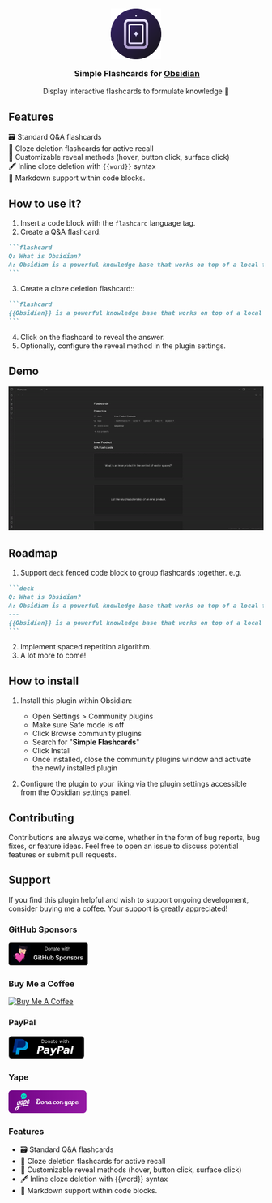 <h3 align="center">
	<img src="logo.png" width="100" alt="Logo"/><br/>
	<img src="https://raw.githubusercontent.com/catppuccin/catppuccin/main/assets/misc/transparent.png" height="30" width="0px"/>
	Simple Flashcards for <a href="https://obsidian.md/">Obsidian</a>
</h3>

<p align="center">
Display interactive flashcards to formulate knowledge 🧠
  <br>
</p>

## Features

🗃️ Standard Q&A flashcards  
🎴 Cloze deletion flashcards for active recall  
🔁 Customizable reveal methods (hover, button click, surface click)  
🖋️ Inline cloze deletion with `{{word}}` syntax  
🧠 Markdown support within code blocks.

## How to use it?

1. Insert a code block with the `flashcard` language tag.
2. Create a Q&A flashcard:

````markdown
```flashcard
Q: What is Obsidian?
A: Obsidian is a powerful knowledge base that works on top of a local folder of plain text Markdown files.
```
````

3. Create a cloze deletion flashcard::

````markdown
```flashcard
{{Obsidian}} is a powerful knowledge base that works on top of a local folder of plain text {{Markdown}} files.
```
````

4. Click on the flashcard to reveal the answer.
5. Optionally, configure the reveal method in the plugin settings.

## Demo

![Demo](demo.gif)

## Roadmap

1. Support `deck` fenced code block to group flashcards together. e.g.

````markdown
```deck
Q: What is Obsidian?
A: Obsidian is a powerful knowledge base that works on top of a local folder of plain text Markdown files.
---
{{Obsidian}} is a powerful knowledge base that works on top of a local folder of plain text {{Markdown}} files.
```
````

2. Implement spaced repetition algorithm.
3. A lot more to come!

## How to install

1. Install this plugin within Obsidian:

    - Open Settings > Community plugins
    - Make sure Safe mode is off
    - Click Browse community plugins
    - Search for "**Simple Flashcards**"
    - Click Install
    - Once installed, close the community plugins window and activate the newly installed plugin

2. Configure the plugin to your liking via the plugin settings accessible from the Obsidian settings panel.

## Contributing

Contributions are always welcome, whether in the form of bug reports, bug fixes, or feature ideas. Feel free to open an issue to discuss potential features or submit pull requests.

## Support

If you find this plugin helpful and wish to support ongoing development, consider buying me a coffee. Your support is greatly appreciated!

### GitHub Sponsors

<a style="margin-right: 20px;" href="https://www.github.com/sponsors/Railly">
  <img src="https://raw.githubusercontent.com/Railly/obsidian-simple-flashcards/master/github-sponsor.png" alt="Sponsor with GitHub" height="45px" />
</a>

### Buy Me a Coffee

<a href="https://www.buymeacoffee.com/raillyhugo" target="_blank">
	<img src="https://cdn.buymeacoffee.com/buttons/v2/default-yellow.png" alt="Buy Me A Coffee" height="45px">
</a>

### PayPal

<a href="https://www.paypal.com/donate/?hosted_button_id=J3PJ5N6LVZCPY">
  <img style="margin-right: 20px;" src="https://raw.githubusercontent.com/Railly/Railly/main/buttons/donate-with-paypal.png" alt="Donate with PayPal" height="45px" />
</a>

### Yape

<a href="https://donate.railly.dev?open-yape-dialog=true">
  <img style="margin-right: 20px;" src="https://raw.githubusercontent.com/Railly/donate/main/public/donate-with-yape.png" alt="Donate with PayPal" height="45px" />
</a>

### Features

-   🗃️ Standard Q&A flashcards
-   🎴 Cloze deletion flashcards for active recall
-   🔁 Customizable reveal methods (hover, button click, surface click)
-   🖋️ Inline cloze deletion with {{word}} syntax
-   🧠 Markdown support within code blocks.
